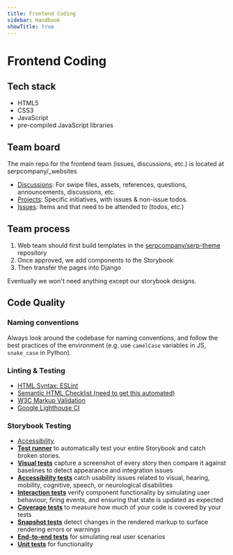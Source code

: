 ```yaml
---
title: Frontend Coding
sidebar: Handbook
showTitle: true
---
```


# Frontend Coding

## Tech stack

- HTML5
- CSS3
- JavaScript
- pre-compiled JavaScript libraries

## Team board

The main repo for the frontend team (issues, discussions, etc.) is located at serpcompany/_websites

- [Discussions](https://github.com/serpcompany/_websites/discussions): For swipe files, assets, references, questions, announcements, discussions, etc.
- [Projects](https://github.com/serpcompany/_websites/projects?query=is%3Aopen): Specific initiatives, with issues & non-issue todos.
- [Issues](https://github.com/serpcompany/_websites/issues): Items and that need to be attended to (todos, etc.)

## Team process

1. Web team should first build templates in the [serpcompany/serp-theme](https://github.com/serpcompany/serp-bootstrap-theme) repository
2. Once approved, we add components to the Storybook
3. Then transfer the pages into Django

Eventually we won't need anything except our storybook designs.



## Code Quality

### Naming conventions

Always look around the codebase for naming conventions, and follow the best practices of the environment (e.g. use `camelCase` variables in JS, `snake_case` in Python).


### Linting & Testing

<ul>
<li><a href="https://eslint.org/" target="_blank" rel="nofollow">HTML Syntax: ESLint</a></li>
<li><a href="https://learntheweb.courses/topics/html-semantics-checklist/" target="_blank" rel="nofollow">Semantic HTML Checklist (need to get this automated)</a></li>
<li><a href="https://validator.w3.org/" target="_blank" rel="nofollow">W3C Markup Validation</a></li>
<li><a href="https://github.com/GoogleChrome/lighthouse-ci" target="_blank" rel="nofollow">Google Lighthouse CI</a></li>
</ul>


### Storybook Testing
<ul>
<li><a href="https://storybook.js.org/docs/html/writing-tests/accessibility-testing" target="_blank" rel="nofollow">Accessibility</a></li>
<li><a href="https://storybook.js.org/docs/html/writing-tests/test-runner" target="_blank" rel="nofollow"><strong>Test runner</strong></a> to automatically test your entire Storybook and catch broken stories.</li>
<li><a href="https://storybook.js.org/docs/html/writing-tests/visual-testing" target="_blank" rel="nofollow"><strong>Visual tests</strong></a> capture a screenshot of every story then compare it against baselines to detect appearance and integration issues</li>
<li><a href="https://storybook.js.org/docs/html/writing-tests/accessibility-testing" target="_blank" rel="nofollow"><strong>Accessibility tests</strong></a> catch usability issues related to visual, hearing, mobility, cognitive, speech, or neurological disabilities</li>
<li><a href="https://storybook.js.org/docs/html/writing-tests/interaction-testing" target="_blank" rel="nofollow"><strong>Interaction tests</strong></a> verify component functionality by simulating user behaviour, firing events, and ensuring that state is updated as expected</li>
<li><a href="https://storybook.js.org/docs/html/writing-tests/test-coverage" target="_blank" rel="nofollow"><strong>Coverage tests</strong></a> to measure how much of your code is covered by your tests</li>
<li><a href="https://storybook.js.org/docs/html/writing-tests/snapshot-testing" target="_blank" rel="nofollow"><strong>Snapshot tests</strong></a> detect changes in the rendered markup to surface rendering errors or warnings</li>
<li><a href="https://storybook.js.org/docs/html/writing-tests/stories-in-end-to-end-tests" target="_blank" rel="nofollow"><strong>End-to-end tests</strong></a> for simulating real user scenarios</li>
<li><a href="https://storybook.js.org/docs/html/writing-tests/stories-in-unit-tests" target="_blank" rel="nofollow"><strong>Unit tests</strong></a> for functionality</li>
</ul>


